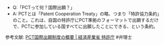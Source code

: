 
- Q:「PCTって何？国際出願？」
- A: PCTとは「Patent Cooperation Treaty」の略、つまり「特許協力条約」のこと。これは、自国の特許庁にPCT準拠のフォーマットで出願するだけで、PCTに参加している国すべてに出願したことにできる、という条約。

参考文献: [PCT国際出願制度の概要 | 経済産業省 特許庁](https://www.jpo.go.jp/seido/s_tokkyo/kokusai1.htm)
#弁理士